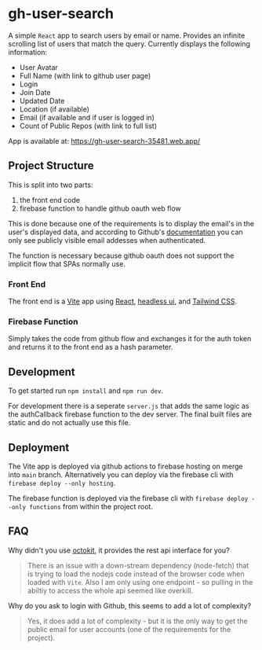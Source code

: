 # gh-user-search

A simple `React` app to search users by email or name. Provides an infinite scrolling list of users that match the query. Currently displays the following information:
- User Avatar
- Full Name (with link to github user page)
- Login
- Join Date
- Updated Date
- Location (if available)
- Email (if available and if user is logged in)
- Count of Public Repos (with link to full list)

App is available at: https://gh-user-search-35481.web.app/

## Project Structure

This is split into two parts:
1) the front end code
2) firebase function to handle github oauth web flow

This is done because one of the requirements is to display the email's in the user's displayed data, and according to Github's [documentation](https://docs.github.com/en/rest/reference/users#get-a-user) you can only see publicly visible email addesses when authenticated.

The function is necessary because github oauth does not support the implicit flow that SPAs normally use.

### Front End

The front end is a [Vite](https://vitejs.dev/) app using [React](https://reactjs.org/), [headless ui](https://headlessui.dev/), and [Tailwind CSS](https://tailwindcss.com/).

### Firebase Function

Simply takes the code from github flow and exchanges it for the auth token and returns it to the front end as a hash parameter.

## Development

To get started run `npm install` and `npm run dev`.

For development there is a seperate `server.js` that adds the same logic as the authCallback firebase function to the dev server. The final built files are static and do not actually use this file.

## Deployment

The Vite app is deployed via github actions to firebase hosting on merge into `main` branch. Alternatively you can deploy via the firebase cli with `firebase deploy --only hosting`.

The firebase function is deployed via the firebase cli with `firebase deploy --only functions` from within the project root.

## FAQ

Why didn't you use [octokit](https://www.npmjs.com/package/octokit), it provides the rest api interface for you?
> There is an issue with a down-stream dependency (node-fetch) that is trying to load the nodejs code instead of the browser code when loaded with `Vite`. Also I am only using one endpoint - so pulling in the abiltiy to access the whole api seemed like overkill.

Why do you ask to login with Github, this seems to add a lot of complexity?
> Yes, it does add a lot of complexity - but it is the only way to get the public email for user accounts (one of the requirements for the project).